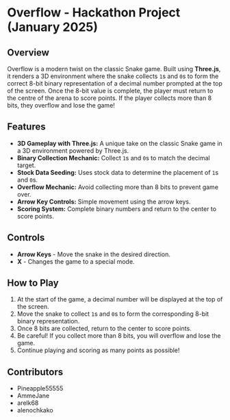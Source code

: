 # Overflow - Hackathon Project (January 2025)

## Overview
Overflow is a modern twist on the classic Snake game. Built using **Three.js**, it renders a 3D environment where the snake collects `1`s and `0`s to form the correct 8-bit binary representation of a decimal number prompted at the top of the screen. Once the 8-bit value is complete, the player must return to the centre of the arena to score points. If the player collects more than 8 bits, they overflow and lose the game!

## Features
- **3D Gameplay with Three.js:** A unique take on the classic Snake game in a 3D environment powered by Three.js.
- **Binary Collection Mechanic:** Collect `1`s and `0`s to match the decimal target.
- **Stock Data Seeding:** Uses stock data to determine the placement of `1`s and `0`s.
- **Overflow Mechanic:** Avoid collecting more than 8 bits to prevent game over.
- **Arrow Key Controls:** Simple movement using the arrow keys.
- **Scoring System:** Complete binary numbers and return to the center to score points.

## Controls
- **Arrow Keys** - Move the snake in the desired direction.
- **X** - Changes the game to a special mode.

## How to Play
1. At the start of the game, a decimal number will be displayed at the top of the screen.
2. Move the snake to collect `1`s and `0`s to form the corresponding 8-bit binary representation.
3. Once 8 bits are collected, return to the center to score points.
4. Be careful! If you collect more than 8 bits, you will overflow and lose the game.
5. Continue playing and scoring as many points as possible!

## Contributors
- Pineapple55555
- AmmeJane
- arelk68
- alenochkako
